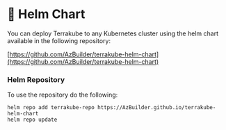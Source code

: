 # 🔨 Helm Chart

You can deploy Terrakube to any Kubernetes cluster using the helm chart available in the following repository:

[https://github.com/AzBuilder/terrakube-helm-chart](https://github.com/AzBuilder/terrakube-helm-chart)

### Helm Repository

To use the repository do the following:

```
helm repo add terrakube-repo https://AzBuilder.github.io/terrakube-helm-chart
helm repo update
```
